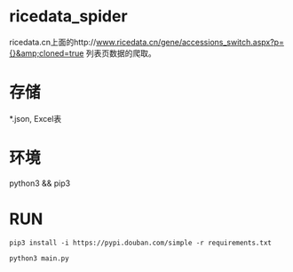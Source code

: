 # ricedata_spider

ricedata.cn上面的http://www.ricedata.cn/gene/accessions_switch.aspx?p={}&amp;cloned=true 列表页数据的爬取。

# 存储
*.json, Excel表

# 环境
python3 && pip3

# RUN
```
pip3 install -i https://pypi.douban.com/simple -r requirements.txt

python3 main.py
```
